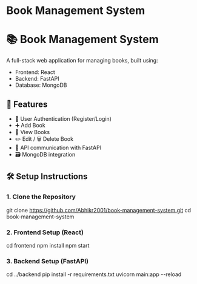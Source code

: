 ﻿# Book Management System
# 📚 Book Management System

A full-stack web application for managing books, built using:

- Frontend: React
- Backend: FastAPI
- Database: MongoDB

## 🚀 Features

- 🔐 User Authentication (Register/Login)
- ➕ Add Book
- 📖 View Books
- ✏️ Edit / 🗑️ Delete Book
- 🔄 API communication with FastAPI
- 🗃️ MongoDB integration

## 🛠️ Setup Instructions

### 1. Clone the Repository

git clone https://github.com/Abhikr2001/book-management-system.git
cd book-management-system


### 2. Frontend Setup (React)

cd frontend
npm install
npm start  

### 3. Backend Setup (FastAPI)

cd ../backend
pip install -r requirements.txt
uvicorn main:app --reload



